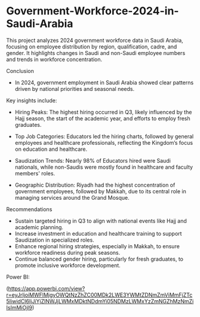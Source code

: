 # Government-Workforce-2024-in-Saudi-Arabia
 This project analyzes 2024 government workforce data in Saudi Arabia, focusing on employee distribution by region, qualification, cadre, and gender. It highlights changes in Saudi and non-Saudi employee numbers and trends in workforce concentration.

Conclusion

* In 2024, government employment in Saudi Arabia showed clear patterns driven by national priorities and seasonal needs.

Key insights include:

* Hiring Peaks: The highest hiring occurred in Q3, likely influenced by the Hajj season, the start of the academic year, and efforts to employ fresh graduates.

* Top Job Categories: Educators led the hiring charts, followed by general employees and healthcare professionals, reflecting the Kingdom’s focus on education and healthcare.
  
* Saudization Trends: Nearly 98% of Educators hired were Saudi nationals, while non-Saudis were mostly found in healthcare and faculty members' roles.
  
* Geographic Distribution: Riyadh had the highest concentration of government employees, followed by Makkah, due to its central role in managing services around the Grand Mosque.

Recommendations
  * Sustain targeted hiring in Q3 to align with national events like Hajj and academic planning.
  * Increase investment in education and healthcare training to support Saudization in specialized roles.
  * Enhance regional hiring strategies, especially in Makkah, to ensure workforce readiness during peak seasons.
  * Continue balanced gender hiring, particularly for fresh graduates, to promote inclusive workforce development.

Power BI:

(https://app.powerbi.com/view?r=eyJrIjoiMWFlMjgyOWQtNzZhZC00MDk2LWE3YWMtZDNmZmViMmFjZTc5IiwidCI6IjJiYjZlNWJjLWMxMDktNDdmYi05NDMzLWMxYzZmNGZhMzNmZiIsImMiOjl9)
